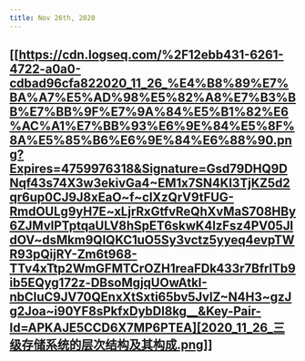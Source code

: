 ```yaml
---
title: Nov 26th, 2020
---
```


## [[https://cdn.logseq.com/%2F12ebb431-6261-4722-a0a0-cdbad96cfa822020_11_26_%E4%B8%89%E7%BA%A7%E5%AD%98%E5%82%A8%E7%B3%BB%E7%BB%9F%E7%9A%84%E5%B1%82%E6%AC%A1%E7%BB%93%E6%9E%84%E5%8F%8A%E5%85%B6%E6%9E%84%E6%88%90.png?Expires=4759976318&Signature=Gsd79DHQ9DNqf43s74X3w3ekivGa4~EM1x7SN4KI3TjKZ5d2qr6up0CJ9J8xEaO~f~clXzQrV9tFUG-RmdOULg9yH7E~xLjrRxGtfvReQhXvMaS708HBy6ZJMvlPTptqaULV8hSpET6skwK4lzFsz4PV05JldOV~dsMkm9QIQKC1uO5Sy3vctz5yyeq4evpTWR93pQijRY-Zm6t968-TTv4xTtp2WmGFMTCrOZH1reaFDk433r7BfrlTb9ib5EQyg172z-DBsoMgjqUOwAtkI-nbCIuC9JV70QEnxXtSxti65bv5JvlZ~N4H3~gzJg2Joa~i90YF8sPkfxDybDl8kg__&Key-Pair-Id=APKAJE5CCD6X7MP6PTEA][2020_11_26_三级存储系统的层次结构及其构成.png]]
